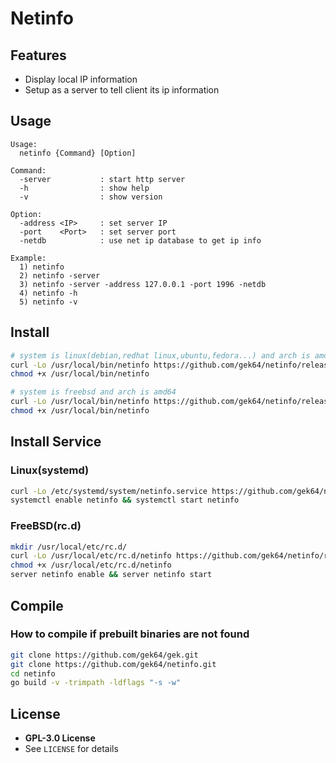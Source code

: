 # Netinfo

## Features
- Display local IP information
- Setup as a server to tell client its ip information

## Usage
```
Usage:
  netinfo {Command} [Option]

Command:
  -server           : start http server
  -h                : show help
  -v                : show version

Option:
  -address <IP>     : set server IP
  -port    <Port>   : set server port
  -netdb            : use net ip database to get ip info

Example:
  1) netinfo
  2) netinfo -server
  3) netinfo -server -address 127.0.0.1 -port 1996 -netdb
  4) netinfo -h
  5) netinfo -v
```

## Install
```sh
# system is linux(debian,redhat linux,ubuntu,fedora...) and arch is amd64
curl -Lo /usr/local/bin/netinfo https://github.com/gek64/netinfo/releases/latest/download/netinfo-linux-amd64
chmod +x /usr/local/bin/netinfo

# system is freebsd and arch is amd64
curl -Lo /usr/local/bin/netinfo https://github.com/gek64/netinfo/releases/latest/download/netinfo-freebsd-amd64
chmod +x /usr/local/bin/netinfo
```


## Install Service
### Linux(systemd)
```sh
curl -Lo /etc/systemd/system/netinfo.service https://github.com/gek64/netinfo/raw/main/service/netinfo.service
systemctl enable netinfo && systemctl start netinfo
```
### FreeBSD(rc.d)
```sh
mkdir /usr/local/etc/rc.d/
curl -Lo /usr/local/etc/rc.d/netinfo https://github.com/gek64/netinfo/raw/main/service/netinfo
chmod +x /usr/local/etc/rc.d/netinfo
server netinfo enable && server netinfo start
```


## Compile
### How to compile if prebuilt binaries are not found
```sh
git clone https://github.com/gek64/gek.git
git clone https://github.com/gek64/netinfo.git
cd netinfo
go build -v -trimpath -ldflags "-s -w"
```

## License
- **GPL-3.0 License**
- See `LICENSE` for details
